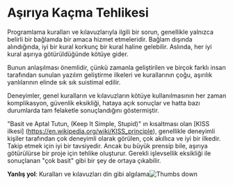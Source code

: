 # Aşırıya Kaçma Tehlikesi #

Programlama kuralları ve kılavuzlarıyla ilgili bir sorun, genellikle yalnızca belirli bir bağlamda bir amaca hizmet etmeleridir. Bağlam dışında alındığında, iyi bir kural korkunç bir kural haline gelebilir. Aslında, her iyi kural aşırıya götürüldüğünde kötüye gider.

Bunun anlaşılması önemlidir, çünkü zamanla geliştirilen ve birçok farklı insan tarafından sunulan yazılım geliştirme ilkeleri ve kurallarının çoğu, aşırılık yanlılarının elinde sık sık suistimal edilir.

Deneyimler, genel kuralların ve kılavuzların kötüye kullanılmasının her zaman komplikasyon, güvenlik eksikliği, hataya açık sonuçlar ve hatta bazı durumlarda tam felaketle sonuçlandığını göstermiştir.

"Basit ve Aptal Tutun, (Keep It Simple, Stupid)" ın kısaltması olan [KISS ilkesi] (https://en.wikipedia.org/wiki/KISS_principle), genellikle deneyimli kişiler tarafından çok deneyimli olarak görülen, çok akıllıca ve iyi bir ilkedir. Takip etmek için iyi bir tavsiyedir. Ancak bu büyük prensip bile, aşırıya götürülürse bir proje için tehlike oluşturur. Gerekli işlevsellik eksikliği ile sonuçlanan "çok basit" gibi bir şey de ortaya çıkabilir.

**Yanlış yol**: Kuralları ve kılavuzları din gibi algılama![Thumbs down](/img/thumbs-down.png)
